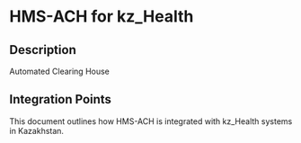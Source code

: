 # HMS-ACH for kz_Health

## Description

Automated Clearing House

## Integration Points

This document outlines how HMS-ACH is integrated with kz_Health systems in Kazakhstan.
